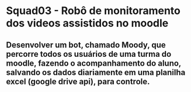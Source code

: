 # Squad03 - Robô de monitoramento dos videos assistidos no moodle

## Desenvolver um bot, chamado Moody, que percorre todos os usuários de uma turma do moodle, fazendo o acompanhamento do aluno, salvando os dados diariamente em uma planilha excel (google drive api), para controle. 

